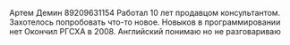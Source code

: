 Артем Демин
89209631154
Работал 10 лет продавцом консультантом. Захотелось попробовать что-то новое.
Новыков в программировании нет
Окончил РГСХА в 2008.
Английский понимаю но не разговариваю
